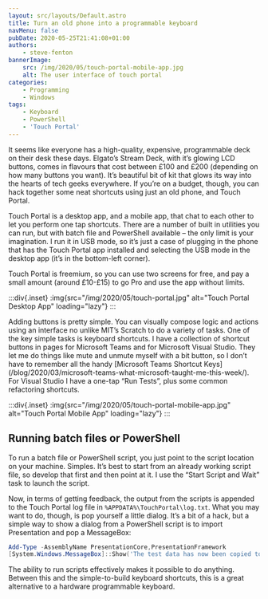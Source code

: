 ```yaml
---
layout: src/layouts/Default.astro
title: Turn an old phone into a programmable keyboard
navMenu: false
pubDate: 2020-05-25T21:41:08+01:00
authors:
    - steve-fenton
bannerImage:
    src: /img/2020/05/touch-portal-mobile-app.jpg
    alt: The user interface of touch portal
categories:
    - Programming
    - Windows
tags:
    - Keyboard
    - PowerShell
    - 'Touch Portal'
---
```


It seems like everyone has a high-quality, expensive, programmable deck on their desk these days. Elgato’s Stream Deck, with it’s glowing LCD buttons, comes in flavours that cost between £100 and £200 (depending on how many buttons you want). It’s beautiful bit of kit that glows its way into the hearts of tech geeks everywhere. If you’re on a budget, though, you can hack together some neat shortcuts using just an old phone, and Touch Portal.

Touch Portal is a desktop app, and a mobile app, that chat to each other to let you perform one tap shortcuts. There are a number of built in utilities you can run, but with batch file and PowerShell available – the only limit is your imagination. I run it in USB mode, so it’s just a case of plugging in the phone that has the Touch Portal app installed and selecting the USB mode in the desktop app (it’s in the bottom-left corner).

Touch Portal is freemium, so you can use two screens for free, and pay a small amount (around £10-£15) to go Pro and use the app without limits.

:::div{.inset}
:img{src="/img/2020/05/touch-portal.jpg" alt="Touch Portal Desktop App" loading="lazy"}
:::

Adding buttons is pretty simple. You can visually compose logic and actions using an interface no unlike MIT’s Scratch to do a variety of tasks. One of the key simple tasks is keyboard shortcuts. I have a collection of shortcut buttons in pages for Microsoft Teams and for Microsoft Visual Studio. They let me do things like mute and unmute myself with a bit button, so I don’t have to remember all the handy [Microsoft Teams Shortcut Keys]\(/blog/2020/03/microsoft-teams-what-microsoft-taught-me-this-week/). For Visual Studio I have a one-tap “Run Tests”, plus some common refactoring shortcuts.

:::div{.inset}
:img{src="/img/2020/05/touch-portal-mobile-app.jpg" alt="Touch Portal Mobile App" loading="lazy"}
:::

## Running batch files or PowerShell

To run a batch file or PowerShell script, you just point to the script location on your machine. Simples. It’s best to start from an already working script file, so develop that first and then point at it. I use the “Start Script and Wait” task to launch the script.

Now, in terms of getting feedback, the output from the scripts is appended to the Touch Portal log file in `%APPDATA%\TouchPortal\log.txt`. What you may want to do, though, is pop yourself a little dialog. It’s a bit of a hack, but a simple way to show a dialog from a PowerShell script is to import Presentation and pop a MessageBox:

```powershell
Add-Type -AssemblyName PresentationCore,PresentationFramework
[System.Windows.MessageBox]::Show('The test data has now been copied to all locations')
```

The ability to run scripts effectively makes it possible to do anything. Between this and the simple-to-build keyboard shortcuts, this is a great alternative to a hardware programmable keyboard.